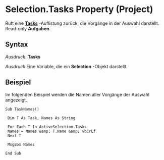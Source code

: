 
# Selection.Tasks Property (Project)

Ruft eine  **[Tasks](bc6bb4a5-95a6-9d1f-3e28-92b9548a544a.md)** -Auflistung zurück, die Vorgänge in der Auswahl darstellt. Read-only **Aufgaben**.


## Syntax

 _Ausdruck_. **Tasks**

 _Ausdruck_ Eine Variable, die ein **Selection** -Objekt darstellt.


## Beispiel

Im folgenden Beispiel werden die Namen aller Vorgänge der Auswahl angezeigt.


```
Sub TaskNames() 
 
 Dim T As Task, Names As String 
 
 For Each T In ActiveSelection.Tasks 
 Names = Names &amp; T.Name &amp; vbCrLf 
 Next T 
 
 MsgBox Names 
 
End Sub
```

